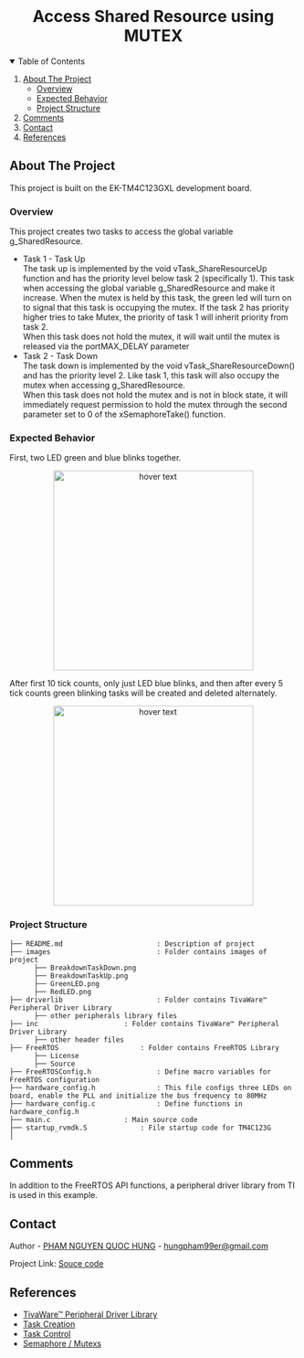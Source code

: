 <!-- PROJECT LOGO -->
<br />
<p align="center">
  <h1 align="center">Access Shared Resource using MUTEX</h1>
  
  

<!-- TABLE OF CONTENTS -->
<details open="open">
  <summary>Table of Contents</summary>
  <ol>
    <li>
      <a href="#about-the-project">About The Project</a>
      <ul>
        <li><a href="#overview">Overview</a></li>
		<li><a href="#expected-behavior">Expected Behavior</a></li>
		<li><a href="#project-structure">Project Structure</a></li>
      </ul>
    </li>
	<li><a href="#comments">Comments</a></li>
    <li><a href="#contact">Contact</a></li>
    <li><a href="#references">References</a></li>
  </ol>
</details>



<!-- ABOUT THE PROJECT -->
## About The Project

This project is built on the EK-TM4C123GXL development board.

### Overview

This project creates two tasks to access the global variable g_SharedResource.
* Task 1 - Task Up <br>
The task up is implemented by the void vTask_ShareResourceUp function and has the priority level below task 2 (specifically 1). This task when accessing the global variable g_SharedResource and make it increase. When the mutex is held by this task, the green led will turn on to signal that this task is occupying the mutex. If the task 2 has priority higher tries to take Mutex, the priority of task 1 will inherit priority from task 2. <br>
When this task does not hold the mutex, it will wait until the mutex is released via the portMAX_DELAY parameter <br>
* Task 2 - Task Down <br>
The task down is implemented by the void vTask_ShareResourceDown() and has the priority level 2. Like task 1, this task will also occupy the mutex when accessing g_SharedResource.<br>
When this task does not hold the mutex and is not in block state, it will immediately request permission to hold the mutex through the second parameter set to 0 of the xSemaphoreTake() function. 

### Expected Behavior
<p>
First, two LED green and blue blinks together.
<p align="center">
  <img src="images/BlueGreenLED.jpg" width="350" title="hover text">
</p>
After first 10 tick counts, only just LED blue blinks, and then after every 5 tick counts green blinking tasks will be created and deleted alternately.
<p align="center">
  <img src="images/BlueLED.jpg" width="350" title="hover text">
</p>

### Project Structure

```
├── README.md              			: Description of project
├── images              			: Folder contains images of project
      ├── BreakdownTaskDown.png
      ├── BreakdownTaskUp.png
      ├── GreenLED.png
      ├── RedLED.png
├── driverlib         				: Folder contains TivaWare™ Peripheral Driver Library
      ├── other peripherals library files
├── inc						: Folder contains TivaWare™ Peripheral Driver Library
      ├── other header files
├── FreeRTOS					: Folder contains FreeRTOS Library
      ├── License
      ├── Source
├── FreeRTOSConfig.h				: Define macro variables for FreeRTOS configuration
├── hardware_config.h				: This file configs three LEDs on board, enable the PLL and initialize the bus frequency to 80MHz
├── hardware_config.c				: Define functions in hardware_config.h
├── main.c					: Main source code
├── startup_rvmdk.S				: File startup code for TM4C123G
│   
```

<!-- GETTING STARTED -->
## Comments
In addition to the FreeRTOS API functions, a peripheral driver library from TI is used in this example.

<!-- CONTACT -->
## Contact

Author - [PHAM NGUYEN QUOC HUNG](https://hun9pham.github.io) - hungpham99er@gmail.com

Project Link: [Souce code](https://github.com/hun9pham/freertos-roadmap/tree/main/Project/Access%20shared%20resource%20using%20Mutex)



<!-- References -->
## References
* [TivaWare™ Peripheral Driver Library](www.ti.com/lit/ug/spmu298e/spmu298e.pdf)
* [Task Creation](https://www.freertos.org/a00019.html)
* [Task Control](https://www.freertos.org/a00112.html)
* [Semaphore / Mutexs](https://www.freertos.org/a00113.html)
